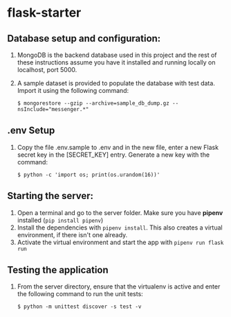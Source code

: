 # flask-starter

## Database setup and configuration:

1. MongoDB is the backend database used in this project and the rest of these
   instructions assume you have it installed and running locally on localhost,
   port 5000.
2. A sample dataset is provided to populate the database with test data. Import
   it using the following command:

   ```
   $ mongorestore --gzip --archive=sample_db_dump.gz --nsInclude="messenger.*"
   ```

## .env Setup

1. Copy the file .env.sample to .env and in the new file, enter a new Flask
   secret key in the [SECRET_KEY] entry. Generate a new key with the command:

   ```
   $ python -c 'import os; print(os.urandom(16))'
   ```

## Starting the server:

1. Open a terminal and go to the server folder. Make sure you have **pipenv**
   installed (`pip install pipenv`)
2. Install the dependencies with `pipenv install`. This also creates a virtual
   environment, if there isn't one already.
3. Activate the virtual environment and start the app with `pipenv run flask run`

## Testing the application

1. From the server directory, ensure that the virtualenv is active and enter the
   following command to run the unit tests:

   ```
   $ python -m unittest discover -s test -v
   ```
